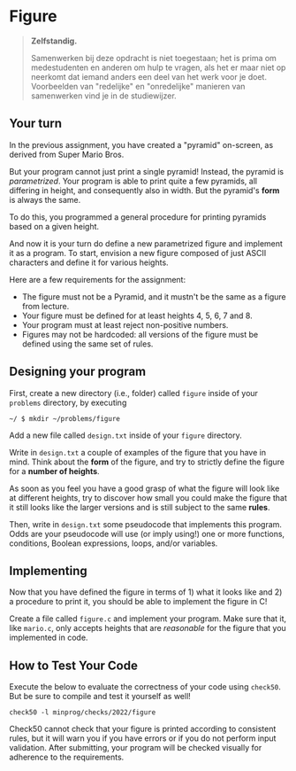 # Figure

> **Zelfstandig.**
>
> Samenwerken bij deze opdracht is niet toegestaan; het is prima om medestudenten en anderen om hulp te vragen, als het er maar niet op neerkomt dat iemand anders een deel van het werk voor je doet. Voorbeelden van "redelijke" en "onredelijke" manieren van samenwerken vind je in de studiewijzer.

## Your turn

In the previous assignment, you have created a "pyramid" on-screen, as derived from Super Mario Bros.

But your program cannot just print a single pyramid! Instead, the pyramid is _parametrized_. Your program is able to print quite a few pyramids, all differing in height, and consequently also in width. But the pyramid's **form** is always the same.

To do this, you programmed a general procedure for printing pyramids based on a given height.

And now it is your turn do define a new parametrized figure and implement it as a program. To start, envision a new figure composed of just ASCII characters and define it for various heights.

Here are a few requirements for the assignment:

- The figure must not be a Pyramid, and it mustn't be the same as a figure from lecture.
- Your figure must be defined for at least heights 4, 5, 6, 7 and 8.
- Your program must at least reject non-positive numbers.
- Figures may not be hardcoded: all versions of the figure must be defined using the same set of rules.

## Designing your program

First, create a new directory (i.e., folder) called `figure` inside of your `problems` directory, by executing

    ~/ $ mkdir ~/problems/figure

Add a new file called `design.txt` inside of your `figure` directory.

Write in `design.txt` a couple of examples of the figure that you have in mind. Think about the **form** of the figure, and try to strictly define the figure for a **number of heights**.

As soon as you feel you have a good grasp of what the figure will look like at different heights, try to discover how small you could make the figure that it still looks like the larger versions and is still subject to the same **rules**.

Then, write in `design.txt` some pseudocode that implements this program. Odds are your pseudocode will use (or imply using!) one or more functions, conditions, Boolean expressions, loops, and/or variables.

## Implementing

Now that you have defined the figure in terms of 1) what it looks like and 2) a procedure to print it, you should be able to implement the figure in C!

Create a file called `figure.c` and implement your program. Make sure that it, like `mario.c`, only accepts heights that are _reasonable_ for the figure that you implemented in code.

## How to Test Your Code

Execute the below to evaluate the correctness of your code using `check50`. But be sure to compile and test it yourself as well!

    check50 -l minprog/checks/2022/figure

Check50 cannot check that your figure is printed according to consistent rules, but it will warn you if you have errors or if you do not perform input validation. After submitting, your program will be checked visually for adherence to the requirements.
